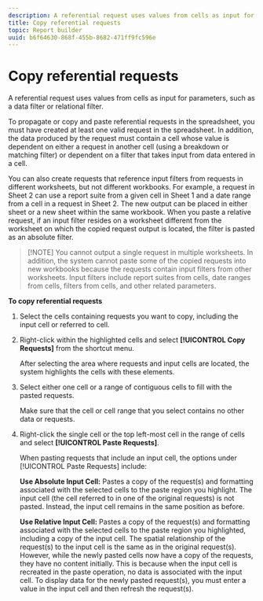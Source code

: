 ```yaml
---
description: A referential request uses values from cells as input for parameters, such as a data filter or relational filter.
title: Copy referential requests
topic: Report builder
uuid: b6f64630-868f-455b-8682-471ff9fc596e
---
```


# Copy referential requests

A referential request uses values from cells as input for parameters, such as a data filter or relational filter.

To propagate or copy and paste referential requests in the spreadsheet, you must have created at least one valid request in the spreadsheet. In addition, the data produced by the request must contain a cell whose value is dependent on either a request in another cell (using a breakdown or matching filter) or dependent on a filter that takes input from data entered in a cell.

You can also create requests that reference input filters from requests in different worksheets, but not different workbooks. For example, a request in Sheet 2 can use a report suite from a given cell in Sheet 1 and a date range from a cell in a request in Sheet 2. The new output can be placed in either sheet or a new sheet within the same workbook. When you paste a relative request, if an input filter resides on a worksheet different from the worksheet on which the copied request output is located, the filter is pasted as an absolute filter.

>[!NOTE] You cannot output a single request in multiple worksheets. In addition, the system cannot paste some of the copied requests into new workbooks because the requests contain input filters from other worksheets. Input filters include report suites from cells, date ranges from cells, filters from cells, and other related parameters.

**To copy referential requests** 

1. Select the cells containing requests you want to copy, including the input cell or referred to cell.
1. Right-click within the highlighted cells and select **[!UICONTROL Copy Requests]** from the shortcut menu.

   After selecting the area where requests and input cells are located, the system highlights the cells with these elements.
1. Select either one cell or a range of contiguous cells to fill with the pasted requests.

   Make sure that the cell or cell range that you select contains no other data or requests.
1. Right-click the single cell or the top left-most cell in the range of cells and select **[!UICONTROL Paste Requests]**.

   When pasting requests that include an input cell, the options under [!UICONTROL Paste Requests] include:

   **Use Absolute Input Cell:** Pastes a copy of the request(s) and formatting associated with the selected cells to the paste region you highlight. The input cell (the cell referred to in one of the original requests) is not pasted. Instead, the input cell remains in the same position as before.

   **Use Relative Input Cell:** Pastes a copy of the request(s) and formatting associated with the selected cells to the paste region you highlighted, including a copy of the input cell. The spatial relationship of the request(s) to the input cell is the same as in the original request(s). However, while the newly pasted cells now have a copy of the requests, they have no content initially. This is because when the input cell is recreated in the paste operation, no data is associated with the input cell. To display data for the newly pasted request(s), you must enter a value in the input cell and then refresh the request(s).
